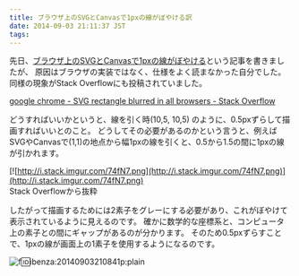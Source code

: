 ```yaml
---
title: ブラウザ上のSVGとCanvasで1pxの線がぼやける訳
date: 2014-09-03 21:11:37 JST
tags: 
---
```


先日、[ブラウザ上のSVGとCanvasで1pxの線がぼやける](http://folioscope.hatenablog.jp/entry/2014/08/25/192823:title)という記事を書きましたが、
原因はブラウザの実装ではなく、仕様をよく読まなかった自分でした。
同様の現象がStack Overflowにも投稿されていました。

[google chrome - SVG rectangle blurred in all browsers - Stack Overflow](http://stackoverflow.com/questions/18019453/svg-rectangle-blurred-in-all-browsers)

どうすればいいかというと、線を引く時(10,5, 10,5) のように、0.5pxずらして描画すればいいとのこと。
どうしてその必要があるのかという言うと、例えばSVGやCanvasで(1,1)の地点から幅1pxの線を引くと、0.5から1.5の間に1pxの線が引かれます。

[![http://i.stack.imgur.com/74fN7.png](http://i.stack.imgur.com/74fN7.png)](http://i.stack.imgur.com/74fN7.png)  
Stack Overflowから抜粋

したがって描画するためには2素子をグレーにする必要があり、これがぼやけて表示されているように見えるのです。
確かに数学的な座標系と、コンピュータ上の素子との間にギャップがあるのが分かります。
そのため0.5pxずらすことで、1pxの線が画面上の1素子を使用するようになるのです。

![f:id:ibenza:20140903210841p:plain](//cdn-ak.f.st-hatena.com/images/fotolife/i/ibenza/20140903/20140903210841.png)

